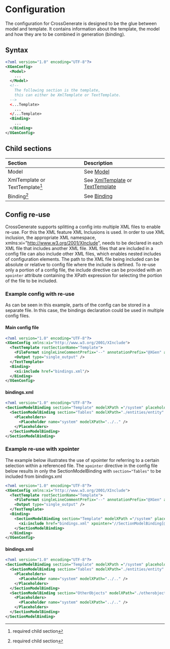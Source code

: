 # Configuration

The configuration for CrossGenerate is designed to be the glue between model and template. It contains information about the template, the model and how they are to be combined in generation (binding).

## Syntax

``` xml
<?xml version="1.0" encoding="UTF-8"?>
<XGenConfig>
  <Model>
    ...
  </Model>
  <!--
    The following section is the template,
    this can either be XmlTemplate or TextTemplate.
  -->
  <...Template>
    ...
  </...Template>
  <Binding>
    ...
  </Binding>
</XGenConfig>
```

## Child sections
| Section                             | Description |
|:---                                 |:--- |
| Model                               | See [Model](./Model) |
| XmlTemplate or TextTemplate[^1]     | See [XmlTemplate](./Template/XmlTemplate) or [TextTemplate](./Template/TextTemplate) |
| Binding[^1]                         | See [Binding](./Binding) |


## Config re-use
CrossGenerate supports splitting a config into multiple XML files to enable re-use. For this the XML feature XML Inclusions is used.
In order to use XML inclusion, the appropriate XML namespace, xmlns:xi="http://www.w3.org/2001/XInclude", needs to be declared in each XML file that includes another XML file. XML files that are included in a config file can also include other XML files, which enables nested includes of configuration elements. The path to the XML file being included can be absolute or relative to config file where the include is defined. To re-use only a portion of a config file, the include directive can be provided with an `xpointer` attribute containing the XPath expression for selecting the portion of the file to be included.

### Example config with re-use
As can be seen in this example, parts of the config can be stored in a separate file. In this case, the bindings declaration could be used in multiple config files.

#### Main config file
``` xml
<?xml version="1.0" encoding="UTF-8"?>            
<XGenConfig xmlns:xi="http://www.w3.org/2001/XInclude">
  <TextTemplate rootSectionName="Template">
    <FileFormat singleLineCommentPrefix="--" annotationPrefix="@XGen" annotationArgsPrefix="(" annotationArgsSuffix=")" />
    <Output type="single_output" />
  </TextTemplate>              
  <Binding>        
    <xi:include href="bindings.xml"/>
  </Binding>          
</XGenConfig>

```

#### bindings.xml
``` xml
<?xml version="1.0" encoding="UTF-8"?>     
<SectionModelBinding section="Template" modelXPath ="/system" placeholderName="system">
  <SectionModelBinding section="Tables" modelXPath="./entities/entity" placeholderName="table">
    <Placeholders>
      <Placeholder name="system" modelXPath="../.." />
    </Placeholders>
  </SectionModelBinding>
</SectionModelBinding>
```

### Example re-use with xpointer
The example below illustrates the use of xpointer for referring to a certain selection within a referenced file. The `xpointer` directive in the config file below results in only the SectionModelBinding with `section="Tables"` to be included from bindings.xml

``` xml
<?xml version="1.0" encoding="UTF-8"?>            
<XGenConfig xmlns:xi="http://www.w3.org/2001/XInclude">
  <TextTemplate rootSectionName="Template">
    <FileFormat singleLineCommentPrefix="--" annotationPrefix="@XGen" annotationArgsPrefix="(" annotationArgsSuffix=")" />
    <Output type="single_output" />
  </TextTemplate>              
  <Binding>        
    <SectionModelBinding section="Template" modelXPath ="/system" placeholderName="system">
      <xi:include href="bindings.xml" xpointer="//SectionModelBinding[@section='Tables']"/>
    </SectionModelBinding>
  </Binding>          
</XGenConfig>

```

#### bindings.xml
``` xml
<?xml version="1.0" encoding="UTF-8"?>     
<SectionModelBinding section="Template" modelXPath ="/system" placeholderName="system">
  <SectionModelBinding section="Tables" modelXPath="./entities/entity" placeholderName="table">
    <Placeholders>
      <Placeholder name="system" modelXPath="../.." />
    </Placeholders>
  </SectionModelBinding>
  <SectionModelBinding section="OtherObjects" modelXPath="./otherobjects/otherobject" placeholderName="object">
    <Placeholders>
      <Placeholder name="system" modelXPath="../.." />
    </Placeholders>
  </SectionModelBinding>
</SectionModelBinding>
```


[comment]: Footnotes
[^1]: required child section